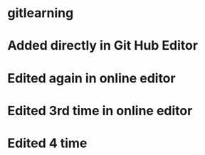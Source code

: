 # gitlearning
# Added directly in Git Hub Editor

# Edited again in online editor

# Edited 3rd time in online editor

# Edited 4 time
